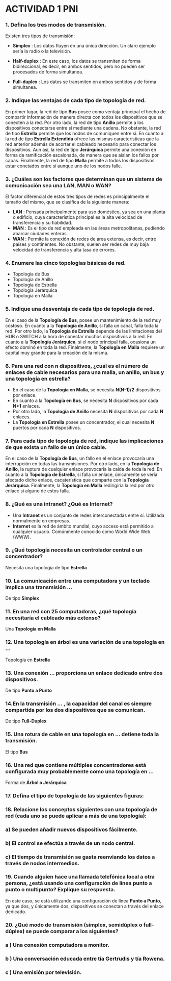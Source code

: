 # ACTIVIDAD 1 PNI

### 1. Defina los tres modos de transmisión.
Existen tres tipos de transmisión:

- __Simplex__ : Los datos fluyen en una única dirección. Un claro ejemplo sería la radio o la televisión.  

- __Half-duplex__ : En este caso, los datos se transmiten de forma bidireccional, es decir, en ambos sentidos, pero no pueden ser procesados de forma simultanea. 

- __Full-duplex__ : Los datos se transmiten en ambos sentidos y de forma simultanea.  

### 2. Indique las ventajas de cada tipo de topología de red.

En primer lugar, la red de tipo __Bus__ posee como ventaja principal el hecho de compartir información de manera directa con todos los dispositivos que se conecten a la red.
Por otro lado, la red de tipo __Anillo__ permite a los dispositivos conectarse entre sí mediante una cadena. 
No obstante, la red de tipo __Estrella__ permite que los nodos de comuniquen entre sí.
En cuanto a la red de tipo __Estrella Extendida__ ofrece las mismas características que la red anterior además de acortar el cableado necesario para conectar los dispositivos. 
Aun así, la red de tipo __Jerárquica__ permite una conexión en forma de ramificación escalonada, de manera que se aislan los fallos por capas. 
Finalmente, la red de tipo __Malla__ permite a todos los dispositivos estar conetados entre sí aunque uno de los nodos falle. 


### 3. ¿Cuáles son los factores que determinan que un sistema de comunicación sea una LAN, MAN o WAN?
El factor diferencial de estos tres tipos de redes es principalmente el tamaño del  mismo, que se clasifica de la siguiente manera:

- __LAN__ : Pensada principalmente para uso doméstico, ya sea en una planta o edificio, cuya característica principal es la alta velocidad de transferencia y su fiabilidad.  
- __MAN__ : Es el tipo de red empleada en las áreas metropolitanas, pudiendo abarcar ciudades enteras. 
- __WAN__ : Permite la conexión de redes de área extensa, es decir, entre países y continentes. No obstante, suelen ser redes de muy baja velocidad de transferencia y alta tasa de errores. 


### 4. Enumere las cinco topologías básicas de red.
- Topología de Bus 
- Topología de Anillo
- Topología de Estrella
- Topología Jerárquica
- Topología en Malla


### 5. Indique una desventaja de cada tipo de topología de red.
En el caso de la __Topología de Bus__, posee un mantenimiento de la red muy costoso. En cuanto a la __Topología de Anillo__, si falla un canal, falla toda la red. Por otro lado, la __Topología de Estrella__ depende de las limitaciones del HUB o SWITCH a la hora de conectar muchos dispositivos a la red. En cuanto a la __Topología Jerárquica__, si el nodo principal falla, ocasiona un efecto dominó en toda la red. Finalmente, la __Topología en Malla__ requiere un capital muy grande para la creación de la misma.    


### 6. Para una red con n dispositivos, ¿cuál es el número de enlaces de cable necesarios para una malla, un anillo, un bus y una topología en estrella?
- En el caso de la __Topología en Malla__, se necesita __N(N-1)/2__ dispositivos por enlace. 
- En cuanto a la __Topología en Bus__, se necesita __N__  dispositivos por cada __N+1__  enlaces.
- Por otro lado, la __Topología de Anillo__ necesita __N__  dispositivos por cada __N__  enlaces.
- La __Topología en Estrella__ posee un concentrador, el cual necesita  __N__ puertos por cada __N__ dispositivos.  
### 7. Para cada tipo de topología de red, indique las implicaciones de que exista un fallo de un único cable.
En el caso de la __Topología de Bus__, un fallo en el enlace provocaría una interrupción en todas las transmisiones. Por otro lado, en la  __Topología de Anillo__, la ruptura de cualquier enlace provocaría la caida de toda la red. En cuanto a la __Topología de Estrella__, si falla un enlace, únicamente se vería afectado dicho enlace, cacaterística que comparte con la __Topología Jerárquica__. Finalmente, la __Topología en Malla__ redirigiría la red por otro enlace si alguno de estos falla. 



### 8. ¿Qué es una intranet? ¿Qué es Internet?
- Una __Intranet__ es un conjunto de redes interconectadas entre sí. Utilizada normalmente en empresas.
- __Internet__ es la red de ámbito mundial, cuyo acceso está permitido a cualquier usuario. Comúnmente conocido como World Wide Web (WWW).


### 9. ¿Qué topología necesita un controlador central o un concentrador?
Necesita una topología de tipo __Estrella__


### 10. La comunicación entre una computadora y un teclado implica una transmisión ...
De tipo __Simplex__

### 11. En una red con 25 computadoras, ¿qué topología necesitaría el cableado más extenso?
Una __Topología en Malla__


### 12. Una topología en árbol es una variación de una topología en ...
Topología en __Estrella__

### 13. Una conexión ...  proporciona un enlace dedicado entre dos dispositivos.
De tipo __Punto a Punto__


### 14.En la transmisión ... , la capacidad del canal es siempre compartida por los dos dispositivos que se comunican.
De tipo __Full-Duplex__


### 15. Una rotura de cable en una topología en ... detiene toda la transmisión.
El tipo __Bus__


### 16. Una red que contiene múltiples concentradores está configurada muy probablemente como una topología en ...
Forma de __Árbol o Jerárquica__



### 17. Defina el tipo de topología de las siguientes figuras:
	

### 18. Relacione los conceptos siguientes con una topología de red (cada uno se puede aplicar a más de una topología):

###       a) Se pueden añadir nuevos dispositivos fácilmente.

###       b) El control se efectúa a través de un nodo central.

###       c) El tiempo de transmisión se gasta reenviando los datos a través de nodos intermedios.

### 19. Cuando alguien hace una llamada telefónica local a otra persona, ¿está usando una configuración de línea punto a punto o multipunto? Explique su respuesta.
En este caso, se está utilizando una configuración de línea __Punto a Punto__, ya que dos, y únicamente dos, dispositivos se conectan a través del enlace dedicado. 



### 20. ¿Qué modo de transmisión (símplex, semidúplex o full-dúplex) se puede comparar a los siguientes?

###     a ) Una conexión computadora a monitor.

###     b ) Una conversación educada entre tía Gertrudis y tía Rowena. 

###     c ) Una emisión por televisión.


